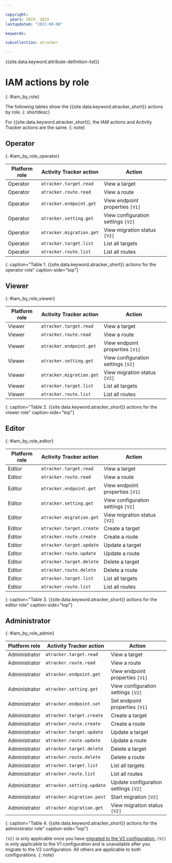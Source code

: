 ```yaml
---

copyright:
  years: 2019, 2023
lastupdated: "2022-08-08"

keywords:

subcollection: atracker

---
```


{{site.data.keyword.attribute-definition-list}}


# IAM actions by role
{: #iam_by_role}

The following tables show the {{site.data.keyword.atracker_short}} actions by role.
{: shortdesc}

For {{site.data.keyword.atracker_short}}, the IAM actions and Activity Tracker actions are the same.
{: note}


## Operator
{: #iam_by_role_operator}


| Platform role | Activity Tracker action | Action |
|---------------|-------------------------|-------------|
| Operator      | `atracker.target.read`  | View a target |
| Operator      | `atracker.route.read`   | View a route |
| Operator      | `atracker.endpoint.get` | View endpoint properties `[V1]` |
| Operator      | `atracker.setting.get`  | View configuration settings `[V2]` |
| Operator      | `atracker.migration.get` | View migration status `[V2]` |
| Operator      | `atracker.target.list`  | List all targets |
| Operator      | `atracker.route.list`   | List all routes |
{: caption="Table 1. {{site.data.keyword.atracker_short}} actions for the operator role" caption-side="top"}

## Viewer
{: #iam_by_role_viewer}

| Platform role | Activity Tracker action | Action |
|---------------|-------------------------|-------------|
| Viewer | `atracker.target.read` | View a target |
| Viewer | `atracker.route.read` | View a route |
| Viewer | `atracker.endpoint.get` | View endpoint properties `[V1]` |
| Viewer | `atracker.setting.get` | View configuration settings `[V2]` |
| Viewer | `atracker.migration.get` | View migration status `[V2]` |
| Viewer | `atracker.target.list` | List all targets |
| Viewer | `atracker.route.list` | List all routes |
{: caption="Table 2. {{site.data.keyword.atracker_short}} actions for the viewer role" caption-side="top"}

## Editor
{: #iam_by_role_editor}


| Platform role | Activity Tracker action | Action |
|---------------|-------------------------|-------------|
| Editor | `atracker.target.read` | View a target |
| Editor | `atracker.route.read` | View a route |
| Editor | `atracker.endpoint.get` | View endpoint properties `[V1]` |
| Editor | `atracker.setting.get` | View configuration settings `[V2]` |
| Editor | `atracker.migration.get` | View migration status `[V2]` |
| Editor | `atracker.target.create` | Create a target |
| Editor | `atracker.route.create` | Create a route |
| Editor | `atracker.target.update` | Update a target |
| Editor | `atracker.route.update` | Update a route |
| Editor | `atracker.target.delete` | Delete a target |
| Editor | `atracker.route.delete` | Delete a route |
| Editor | `atracker.target.list` | List all targets |
| Editor | `atracker.route.list` | List all routes |
{: caption="Table 3. {{site.data.keyword.atracker_short}} actions for the editor role" caption-side="top"}


## Administrator
{: #iam_by_role_admin}

| Platform role | Activity Tracker action | Action |
|---------------|-------------------------|-------------|
| Administrator | `atracker.target.read` | View a target |
| Administrator | `atracker.route.read` | View a route |
| Administrator | `atracker.endpoint.get` | View endpoint properties `[V1]` |
| Administrator | `atracker.setting.get` | View configuration settings `[V2]` |
| Administrator | `atracker.endpoint.set` | Set endpoint properties `[V1]` |
| Administrator | `atracker.target.create` | Create a target |
| Administrator | `atracker.route.create` | Create a route |
| Administrator | `atracker.target.update` | Update a target |
| Administrator | `atracker.route.update` | Update a route |
| Administrator | `atracker.target.delete` | Delete a target |
| Administrator | `atracker.route.delete` | Delete a route |
| Administrator | `atracker.target.list` | List all targets |
| Administrator | `atracker.route.list` | List all routes |
| Administrator | `atracker.setting.update` | Update configuration settings `[V2]` |
| Administrator | `atracker.migration.post` | Start migration `[V2]` |
| Administrator | `atracker.migration.get` | View migration status `[V2]` |
{: caption="Table 4. {{site.data.keyword.atracker_short}} actions for the administrator role" caption-side="top"}

`[V2]` is only applicable once you have [migrated to the V2 configuration.](/docs/activity-tracker?topic=activity-tracker-migration)  `[V1]` is only applicable to the V1 configuration and is unavailable after you migrate to the V2 configuration. All others are applicable to both configurations.
{: note}
